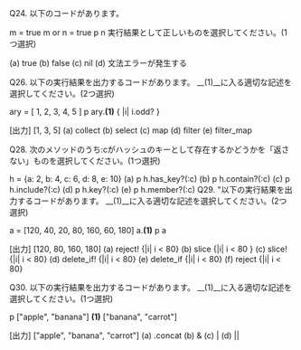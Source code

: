 
Q24. 以下のコードがあります。

m = true
m or n = true
p n
実行結果として正しいものを選択してください。(1つ選択)

(a) true
(b) false
(c) nil
(d) 文法エラーが発生する

Q26. 以下の実行結果を出力するコードがあります。 __(1)__に入る適切な記述を選択してください。(2つ選択)

ary = [ 1, 2, 3, 4, 5 ]
p ary.__(1)__ { |i| i.odd? }

[出力]
[1, 3, 5]
(a) collect
(b) select
(c) map
(d) filter
(e) filter_map

Q28. 次のメソッドのうち:cがハッシュのキーとして存在するかどうかを「返さない」ものを選択してください。(1つ選択)

h = {a: 2, b: 4, c: 6, d: 8, e: 10}
(a) p h.has_key?(:c)
(b) p h.contain?(:c)
(c) p h.include?(:c)
(d) p h.key?(:c)
(e) p h.member?(:c)
Q29. "以下の実行結果を出力するコードがあります。 __(1)__に入る適切な記述を選択してください。(2つ選択)

a = [120, 40, 20, 80, 160, 60, 180]
a.__(1)__
p a

[出力]
[120, 80, 160, 180]
(a) reject! {|i| i < 80}
(b) slice {|i| i < 80 }
(c) slice! {|i| i < 80}
(d) delete_if! {|i| i < 80}
(e) delete_if {|i| i < 80}
(f) reject {|i| i < 80}

Q30. 以下の実行結果を出力するコードがあります。 __(1)__に入る適切な記述を選択してください。(1つ選択)

p ["apple", "banana"] __(1)__ ["banana", "carrot"]

[出力]
["apple", "banana", "carrot"]
(a) .concat
(b) &
(c) |
(d) ||
